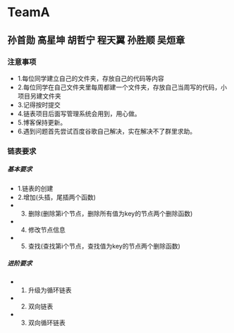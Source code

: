 # TeamA

## 孙首勋 高星坤 胡哲宁 程天翼 孙胜顺 吴烜章

### 注意事项
- 1.每位同学建立自己的文件夹，存放自己的代码等内容
- 2.每位同学在自己文件夹里每周都建一个文件夹，存放自己当周写的代码，小项目另建文件夹
- 3.记得按时提交
- 4.链表项目后面写管理系统会用到，用心做。
- 5.博客保持更新。
- 6.遇到问题首先尝试百度谷歌自己解决，实在解决不了群里求助。

### 链表要求
##### 基本要求
- 1.链表的创建
- 2.增加(头插，尾插两个函数)
- 3. 删除(删除第i个节点，删除所有值为key的节点两个删除函数)
- 4. 修改节点信息
- 5. 查找(查找第i个节点，查找值为key的节点两个删除函数)
##### 进阶要求
- 1. 升级为循环链表
- 2. 双向链表
- 3. 双向循环链表
